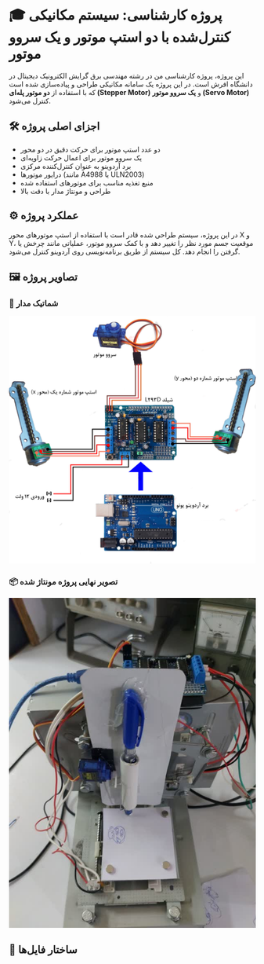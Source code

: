 # 🎓 پروژه کارشناسی: سیستم مکانیکی کنترل‌شده با دو استپ موتور و یک سروو موتور

این پروژه، پروژه کارشناسی من در رشته مهندسی برق گرایش الکترونیک دیجیتال در دانشگاه افرش است. در این پروژه یک سامانه مکانیکی طراحی و پیاده‌سازی شده است که با استفاده از **دو موتور پله‌ای (Stepper Motor)** و **یک سروو موتور (Servo Motor)** کنترل می‌شود.

## 🛠️ اجزای اصلی پروژه

- دو عدد استپ موتور برای حرکت دقیق در دو محور
- یک سروو موتور برای اعمال حرکت زاویه‌ای
- برد آردوینو به عنوان کنترل‌کننده مرکزی
- درایور موتورها (مانند A4988 یا ULN2003)
- منبع تغذیه مناسب برای موتورهای استفاده شده
- طراحی و مونتاژ مدار با دقت بالا

## ⚙️ عملکرد پروژه

در این پروژه، سیستم طراحی شده قادر است با استفاده از استپ موتورهای محور X و Y، موقعیت جسم مورد نظر را تغییر دهد و با کمک سروو موتور، عملیاتی مانند چرخش یا گرفتن را انجام دهد. کل سیستم از طریق برنامه‌نویسی روی آردوینو کنترل می‌شود.

## 🖼️ تصاویر پروژه

### 🔌 شماتیک مدار
![Circuit Diagram](./circuit_new.jpg)

### 📦 تصویر نهایی پروژه مونتاژ شده
![Final Project](./final.jpg)

## 📁 ساختار فایل‌ها


